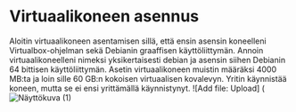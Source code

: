 # Virtuaalikoneen asennus
Aloitin virtuaalikoneen asentamisen sillä, että ensin asensin koneelleni Virtualbox-ohjelman sekä Debianin graaffisen käyttöliittymän. Annoin virtuaalikoneelleni nimeksi yksikertaisesti debian ja asensin siihen Debianin 64 bittisen käyttöliittymän. Asetin virtuaalikoneen muistin määräksi 4000 MB:ta ja loin sille 60 GB:n kokoisen virtuaalisen kovalevyn. Yritin käynnistää koneen, mutta se ei ensi yrittämällä käynnistynyt.
![Add file: Upload] (![Näyttökuva (1)](https://github.com/JukkaLak/h1omalinux/assets/123172165/47846bfb-3e7b-4797-b1dd-4dbe998e2de1)

